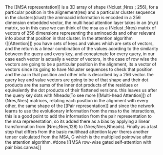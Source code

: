The [[MSA representation]] is a 3D array of shape (Nclust ;Nres ; 256), for a particular position in the alignement(res) and a particular cluster sequence in the clusters(clust) the aminoacid information is encoded in a 256 dimension embedded vector, the multi head attention layer takes in an (m,n) matrix, so in this case we can think of the msa as a (Nclust ;Nres) matrix of vectors of 256 dimensions representing the aminoacids and other relevant info about that position in that cluster. 
In the attention algorithm ([[Attention]]) you have sets of keys and values which are sets of vectors, and the return is a linear combination of the values acording to the similarity between the query and every key, and concatenate for every query,  in our case each vector is actually a vector of vectors, in the case of row wise the vectors are going to be a particular position in the alignment, its a vector of vectors since its going to have Ncluster sequences to check that position and the aa in that position and other info is described by a 256 vector. the query key and value vectors are going to be of that shape and their dot products are the sums of the inner dot products of the residues or equivalently the dot products of their flattened versions.
this leaves us after the query key dots with Nheads(To see more [[Multi-head Attention]]) of (Nres,Nres) matrices, relating each position in the alignment with every other, the same shape of the [[Pair representation]] and since the network learns to use the evolutionary information from the msa to the interactions, this is a good point to add the information from the pair representation to the msa representation, so its added there as a bias by applying a linear transformation from 
(Nres;Nres,128) to (Nres;Nres,Nheads).
Finally as a last step that differs from the basic multihead attention  layer theres another tensor calculated from the MSA, G which is the multiplied pointwise after the attention algorithm.
#done 
![[MSA row-wise gated self-attention with pair bias.canvas]]